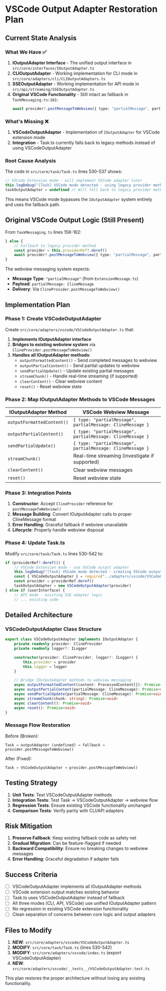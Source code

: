 # VSCode Output Adapter Restoration Plan

## Current State Analysis

### What We Have ✅

1. **IOutputAdapter Interface** - The unified output interface in `src/core/interfaces/IOutputAdapter.ts`
2. **CLIOutputAdapter** - Working implementation for CLI mode in `src/core/adapters/cli/CLIOutputAdapters.ts`
3. **SSEOutputAdapter** - Working implementation for API mode in `src/api/streaming/SSEOutputAdapter.ts`
4. **Original VSCode Functionality** - Still intact as fallback in `TaskMessaging.ts:161`:
    ```typescript
    await provider?.postMessageToWebview({ type: "partialMessage", partialMessage })
    ```

### What's Missing ❌

1. **VSCodeOutputAdapter** - Implementation of `IOutputAdapter` for VSCode extension mode
2. **Integration** - Task.ts currently falls back to legacy methods instead of using VSCodeOutputAdapter

### Root Cause Analysis

The code in `src/core/task/Task.ts` lines 530-537 shows:

```typescript
// VSCode Extension mode - will implement VSCode adapter later
this.logDebug("[Task] VSCode mode detected - using legacy provider methods for now")
taskOutputAdapter = undefined // Will fall back to legacy provider methods
```

This means VSCode mode bypasses the `IOutputAdapter` system entirely and uses the fallback path.

## Original VSCode Output Logic (Still Present)

From `TaskMessaging.ts` lines 158-162:

```typescript
} else {
    // Fallback to legacy provider method
    const provider = this.providerRef?.deref()
    await provider?.postMessageToWebview({ type: "partialMessage", partialMessage })
}
```

The webview messaging system expects:

- **Message Type**: `"partialMessage"` (from `ExtensionMessage.ts`)
- **Payload**: `partialMessage: ClineMessage`
- **Delivery**: Via `ClineProvider.postMessageToWebview()`

## Implementation Plan

### Phase 1: Create VSCodeOutputAdapter

Create `src/core/adapters/vscode/VSCodeOutputAdapter.ts` that:

1. **Implements IOutputAdapter interface**
2. **Bridges to existing webview system** via `ClineProvider.postMessageToWebview()`
3. **Handles all IOutputAdapter methods**:
    - `outputFormattedContent()` - Send completed messages to webview
    - `outputPartialContent()` - Send partial updates to webview
    - `sendPartialUpdate()` - Update existing partial messages
    - `streamChunk()` - Handle real-time streaming (if supported)
    - `clearContent()` - Clear webview content
    - `reset()` - Reset webview state

### Phase 2: Map IOutputAdapter Methods to VSCode Messages

| IOutputAdapter Method      | VSCode Webview Message                                     |
| -------------------------- | ---------------------------------------------------------- |
| `outputFormattedContent()` | `{ type: "partialMessage", partialMessage: ClineMessage }` |
| `outputPartialContent()`   | `{ type: "partialMessage", partialMessage: ClineMessage }` |
| `sendPartialUpdate()`      | `{ type: "partialMessage", partialMessage: ClineMessage }` |
| `streamChunk()`            | Real-time streaming (investigate if supported)             |
| `clearContent()`           | Clear webview messages                                     |
| `reset()`                  | Reset webview state                                        |

### Phase 3: Integration Points

1. **Constructor**: Accept `ClineProvider` reference for `postMessageToWebview()`
2. **Message Building**: Convert IOutputAdapter calls to proper ClineMessage format
3. **Error Handling**: Graceful fallback if webview unavailable
4. **Lifecycle**: Properly handle webview disposal

### Phase 4: Update Task.ts

Modify `src/core/task/Task.ts` lines 530-542 to:

```typescript
if (providerRef?.deref()) {
    // VSCode Extension mode - use VSCode output adapter
    this.logDebug("[Task] VSCode mode detected - creating VSCode output adapter")
    const { VSCodeOutputAdapter } = require("../adapters/vscode/VSCodeOutputAdapter")
    const provider = providerRef.deref()
    taskOutputAdapter = new VSCodeOutputAdapter(provider)
} else if (userInterface) {
    // API mode - existing SSE adapter logic
    // ... existing code
```

## Detailed Architecture

### VSCodeOutputAdapter Class Structure

```typescript
export class VSCodeOutputAdapter implements IOutputAdapter {
	private readonly provider: ClineProvider
	private readonly logger?: ILogger

	constructor(provider: ClineProvider, logger?: ILogger) {
		this.provider = provider
		this.logger = logger
	}

	// Bridge IOutputAdapter methods to webview messaging
	async outputFormattedContent(content: ProcessedContent[]): Promise<void>
	async outputPartialContent(partialMessage: ClineMessage): Promise<void>
	async sendPartialUpdate(partialMessage: ClineMessage): Promise<void>
	async streamChunk(chunk: string): Promise<void>
	async clearContent(): Promise<void>
	async reset(): Promise<void>
}
```

### Message Flow Restoration

Before (Broken):

```
Task → outputAdapter (undefined) → fallback → provider.postMessageToWebview()
```

After (Fixed):

```
Task → VSCodeOutputAdapter → provider.postMessageToWebview()
```

## Testing Strategy

1. **Unit Tests**: Test VSCodeOutputAdapter methods
2. **Integration Tests**: Test Task → VSCodeOutputAdapter → webview flow
3. **Regression Tests**: Ensure existing VSCode functionality unchanged
4. **Comparison Tests**: Verify parity with CLI/API adapters

## Risk Mitigation

1. **Preserve Fallback**: Keep existing fallback code as safety net
2. **Gradual Migration**: Can be feature-flagged if needed
3. **Backward Compatibility**: Ensure no breaking changes to webview messages
4. **Error Handling**: Graceful degradation if adapter fails

## Success Criteria

- [ ] VSCodeOutputAdapter implements all IOutputAdapter methods
- [ ] VSCode extension output matches existing behavior
- [ ] Task.ts uses VSCodeOutputAdapter instead of fallback
- [ ] All three modes (CLI, API, VSCode) use unified IOutputAdapter pattern
- [ ] No regression in existing VSCode extension functionality
- [ ] Clean separation of concerns between core logic and output adapters

## Files to Modify

1. **NEW**: `src/core/adapters/vscode/VSCodeOutputAdapter.ts`
2. **MODIFY**: `src/core/task/Task.ts` (lines 530-542)
3. **MODIFY**: `src/core/adapters/vscode/index.ts` (export VSCodeOutputAdapter)
4. **NEW**: `src/core/adapters/vscode/__tests__/VSCodeOutputAdapter.test.ts`

This plan restores the proper architecture without losing any existing functionality.
